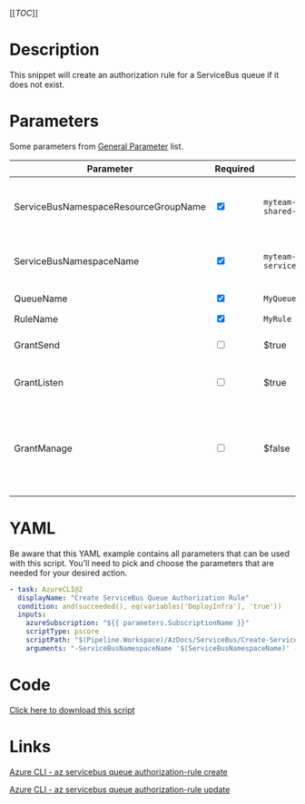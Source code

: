 [[_TOC_]]

# Description

This snippet will create an authorization rule for a ServiceBus queue if it does not exist.

# Parameters

Some parameters from [General Parameter](/Azure/AzDocs-v1/Scripts) list.

| Parameter                                 | Required                        | Example Value                                    | Description                                                                                                                                                                                                                               |
| ----------------------------------------- | ------------------------------- | ------------------------------------------------ | ----------------------------------------------------------------------------------------------------------------------------------------------------------------------------------------------------------------------------------------- |
| ServiceBusNamespaceResourceGroupName      | <input type="checkbox" checked> | `myteam-shared-$(Release.EnvironmentName)`       | ResourceGroupName where the ServiceBus Namespace should be created                                                                                                                                                                        |
| ServiceBusNamespaceName                   | <input type="checkbox" checked> | `myteam-servicebusns-$(Release.EnvironmentName)` | This is the ServiceBus Namespace name to use.                                                                                                                                                                                             |
| QueueName                                 | <input type="checkbox" checked> | `MyQueueName`                                    | The name of the queue.                                                                                                                                                                                                                    |
| RuleName                                  | <input type="checkbox" checked> | `MyRule`                                         | The name of the rule.                                                                                                                                                                                                                     |
| GrantSend                                 | <input type="checkbox">         | $true                                            | Grant the Send permission. Defaults to false.                              |
| GrantListen                               | <input type="checkbox">         | $true                                            | Grant the Listen permission. Defaults to false.                                                                        |
| GrantManage                               | <input type="checkbox">         | $false                                           | Grants the Manage permission. When setting this permission you automatically grant Send and Listen permission. Default to false.                                                                                       |


# YAML

Be aware that this YAML example contains all parameters that can be used with this script. You'll need to pick and choose the parameters that are needed for your desired action.

```yaml
- task: AzureCLI@2
  displayName: "Create ServiceBus Queue Authorization Rule"
  condition: and(succeeded(), eq(variables['DeployInfra'], 'true'))
  inputs:
    azureSubscription: "${{ parameters.SubscriptionName }}"
    scriptType: pscore
    scriptPath: "$(Pipeline.Workspace)/AzDocs/ServiceBus/Create-ServiceBus-Queue-Authorization-Rule.ps1"
    arguments: "-ServiceBusNamespaceName '$(ServiceBusNamespaceName)' -ServiceBusNamespaceResourceGroupName '$(ServiceBusNamespaceResourceGroupName)' -QueueName '$(QueueName)' -RuleName '$(RuleName)' -GrantSend $true -GrantListen $true -GrantManage $true"
```

# Code

[Click here to download this script](../../../../src/ServiceBus/Create-ServiceBus-Queue-Authorization-Rule.ps1)

# Links

[Azure CLI - az servicebus queue authorization-rule create](https://learn.microsoft.com/en-us/cli/azure/servicebus/queue/authorization-rule?view=azure-cli-latest#az-servicebus-queue-authorization-rule-create)

[Azure CLI - az servicebus queue authorization-rule update](https://learn.microsoft.com/en-us/cli/azure/servicebus/queue/authorization-rule?view=azure-cli-latest#az-servicebus-queue-authorization-rule-update)